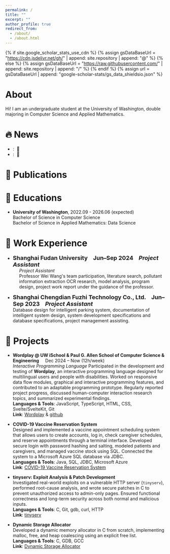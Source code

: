 ```yaml
---
permalink: /
title: ""
excerpt: ""
author_profile: true
redirect_from: 
  - /about/
  - /about.html
---
```


{% if site.google_scholar_stats_use_cdn %}
{% assign gsDataBaseUrl = "https://cdn.jsdelivr.net/gh/" | append: site.repository | append: "@" %}
{% else %}
{% assign gsDataBaseUrl = "https://raw.githubusercontent.com/" | append: site.repository | append: "/" %}
{% endif %}
{% assign url = gsDataBaseUrl | append: "google-scholar-stats/gs_data_shieldsio.json" %}

<span class='anchor' id='about-me'></span>

# About
Hi! I am an undergraduate student at the University of Washington, double majoring in Computer Science and Applied Mathematics.

# 🔥 News
- : &nbsp;🎉
- : &nbsp;🎉

# 📝 Publications 

# 📖 Educations
-  **University of Washington**, 2022.09 - 2026.06 (expected)<br>
Bachelor of Science in Computer Science<br>
Bachelor of Science in Applied Mathematics: Data Science

# 💼 Work Experience
<ul>
  <li>
    <div style="font-size: 18px; font-weight: bold;">
      Shanghai Fudan University  &nbsp;&nbsp; Jun–Sep 2024 &nbsp;&nbsp; <span style="font-style: italic; font-weight: bold;">Project Assistant</span>
    </div>
    <div style="margin-left: 20px;">
      <i>Project Assistant</i><br>
      Professor Wei Wang's team participation, literature search, pollutant information extraction OCR
      research, model analysis, program design, project work report under the guidance of the professor.
    </div>
  </li>
</ul>

<ul>
  <li>
    <div style="font-size: 18px; font-weight: bold;">
      Shanghai Chengdian Fuzhi Technology Co., Ltd. &nbsp;&nbsp; Jun–Sep 2023 &nbsp;&nbsp; <span style="font-style: italic; font-weight: bold;">Project Assistant</span>
    </div>
    <div>
      Database design for intelligent parking system, documentation of intelligent system design, system development specifications and database specifications, project management assisting.
    </div>
  </li>
</ul>


# 🏅 Projects
- **Wordplay @ UW iSchool & Paul G. Allen School of Computer Science & Engineering** &nbsp; &nbsp; Dec 2024 – Now (12h/week) <br>
  *Interactive Programming Language*
  Participated in the development and testing of **Wordplay**, an interactive programming language designed for multilingual users and people with disabilities. Worked on responsive data flow modules, graphical and interactive programming features, and contributed to an adaptable programming prototype. Regularly reported project progress, discussed human-computer interaction research topics, and summarized experimental findings.  
  **Languages & Tools**: JavaScript, TypeScript, HTML, CSS, Svelte/SvelteKit, Git <br>
  **Link**: [Wordplay](https://wordplay.dev/) & [github](https://github.com/wordplaydev/wordplay)<br>

- **COVID-19 Vaccine Reservation System** <br>
  Designed and implemented a vaccine appointment scheduling system that allows users to create accounts, log in, check caregiver schedules, and reserve appointments through a terminal interface. Developed secure login with password hashing and salting, modeled patients and caregivers, and managed vaccine stock using SQL. Connected the system to a Microsoft Azure SQL database via JDBC. <br> 
  **Languages & Tools**: Java, SQL, JDBC, Microsoft Azure <br>
  **Link**: [COVID-19 Vaccine Reservation System](https://github.com/lantinglu/COVID-19-Vaccine-Reservation-System)

- **tinyserv: Exploit Analysis & Patch Development**  
  Investigated real-world exploits on a vulnerable HTTP server (`tinyserv`), performed root-cause analysis, and wrote secure patches in C to prevent unauthorized access to admin-only pages. Ensured functional correctness and long-term security across both normal and malicious inputs. <br>
  **Languages & Tools**: C, Git, gdb, curl, HTTP  <br>
  **Link**: [tinyserv](https://github.com/lantinglu/tinyserv)

- **Dynamic Storage Allocator**   
  Developed a dynamic memory allocator in C from scratch, implementing malloc, free, and heap coalescing using an explicit free list. <br>
  **Languages & Tools**: C, GDB, GCC <br>
  **Link**: [Dynamic Storage Allocator](https://github.com/lantinglu/CSE351-The-Hardware-Software-Interface/tree/main/lab5)




